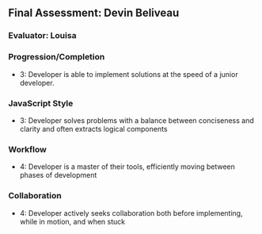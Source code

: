 ## Final Assessment: Devin Beliveau

### Evaluator: Louisa

### Progression/Completion
* 3: Developer is able to implement solutions at the speed of a junior developer.

### JavaScript Style
* 3: Developer solves problems with a balance between conciseness and clarity and often extracts logical components

### Workflow
* 4: Developer is a master of their tools, efficiently moving between phases of development

### Collaboration
* 4: Developer actively seeks collaboration both before implementing, while in motion, and when stuck
